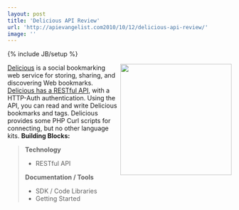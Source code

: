 ```yaml
---
layout: post
title: 'Delicious API Review'
url: 'http://apievangelist.com2010/10/12/delicious-api-review/'
image: ''
---
```

{% include JB/setup %}
<img src="http://kinlane-productions.s3.amazonaws.com/api-evangelist/delicious-logo.jpg"  width="250" align="right" /><a href="http://www.delicious.com">Delicious</a> is a social bookmarking web service for storing, sharing, and discovering Web bookmarks.
<a href="http://www.delicious.com/help/api">Delicious has a RESTful API</a>, with a HTTP-Auth authentication. Using the API, you can read and write Delicious bookmarks and tags. Delicious provides some PHP Curl scripts for connecting, but no other language kits.
<strong>Building Blocks:</strong>
<blockquote>
     <strong>Technology</strong>
     <ul >
          <li>RESTful API
          </li>
     </ul><strong>Documentation / Tools</strong>
     <ul >
          <li>SDK / Code Libraries
          </li>
          <li>Getting Started
          </li>
     </ul>
</blockquote>
